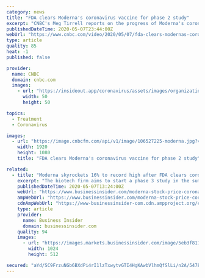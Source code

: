 ```yaml
---
category: news
title: "FDA clears Moderna's coronavirus vaccine for phase 2 study"
excerpt: "CNBC's Meg Tirrell reports on the progress of Moderna's coronavirus vaccine. With Dr. Scott Gottlieb. Got a confidential news tip? We want to hear from you. Sign up for free newsletters and get more CNBC delivered to your inbox Get this delivered to your inbox,"
publishedDateTime: 2020-05-07T23:44:00Z
webUrl: "https://www.cnbc.com/video/2020/05/07/fda-clears-modernas-coronavirus-vaccine-for-phase-2-study.html"
type: article
quality: 85
heat: -1
published: false

provider:
  name: CNBC
  domain: cnbc.com
  images:
    - url: "https://insideout.app/coronavirus/assets/images/organizations/cnbc.com-50x50.jpg"
      width: 50
      height: 50

topics:
  - Treatment
  - Coronavirus

images:
  - url: "https://image.cnbcfm.com/api/v1/image/106527225-moderna.jpg?v=1588893814"
    width: 1920
    height: 1080
    title: "FDA clears Moderna's coronavirus vaccine for phase 2 study"

related:
  - title: "Moderna skyrockets 16% to record high after FDA clears coronavirus vaccine for phase 2 study"
    excerpt: "The biotech firm aims to start a phase 3 study in the summer and begin marketing the drug as early as 2021, according to a Thursday statement."
    publishedDateTime: 2020-05-07T13:24:00Z
    webUrl: "https://www.businessinsider.com/moderna-stock-price-coronavirus-vaccine-phase-2-fda-clearance-trial-2020-5"
    ampWebUrl: "https://www.businessinsider.com/moderna-stock-price-coronavirus-vaccine-phase-2-fda-clearance-trial-2020-5?amp"
    cdnAmpWebUrl: "https://www-businessinsider-com.cdn.ampproject.org/c/s/www.businessinsider.com/moderna-stock-price-coronavirus-vaccine-phase-2-fda-clearance-trial-2020-5?amp"
    type: article
    provider:
      name: Business Insider
      domain: businessinsider.com
    quality: 94
    images:
      - url: "https://images.markets.businessinsider.com/image/5eb3f817cdfd484ffb7ee26b-2400/covid-19-coronavirus-vaccine-working-development-britain.jpg"
        width: 1024
        height: 512

secured: "aYd/SC9FrzuNGb6BXdPi4rI1lzTxwytvGTI4HgKAwbVlhmQfSlLi/n2A/547EvDqPDRrvSbK/uCKxwFuXMPMFmYHgFGAsiNCy06opfPHGf3A7pwrm5Kk4Bs/MLmoGZHLqWbCEj1YrhDT6czcMO+SsdIjeFju55zH2wfx5h6ZyB3fsgZKxMviXJWZEwUoITHC2ZOkdYzXAqjSA2fhQtBCVgbfIg9LWxvDilLDF2O6nM2Xh9g0tROpW2kOYP+V4yxsmd0wbwmMLq+0ogq6SWDNMjLcNUpCecYQPtuFSHv3nRm++WzErV2j9Prlu3Dr138AlW8u4E5kdH0ojEf7fXkM/YnOGdu0S+Ie9eC44aQlcYXkr5PgAdyKnQBq5TmfeNws7FsqzCLanynaNIkdg7IAAKHkk/TSBzWek9STT6oAE1Y57zqFb7KnXZbXN6pmd21B1ri1s6n6yirD2lD891kaJFvWbsn//iijiITNSSixH8g=;uj4rFy3L0B50jlz2nUoh2w=="
---
```


